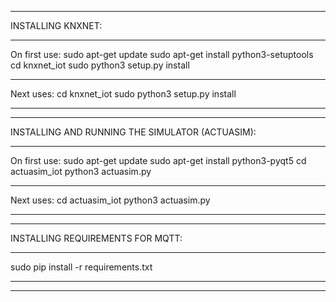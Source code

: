 *********************************************************************
INSTALLING KNXNET:
***************************************
On first use:
sudo apt-get update
sudo apt-get install python3-setuptools
cd knxnet_iot
sudo python3 setup.py install
***************************************
Next uses:
cd knxnet_iot
sudo python3 setup.py install
*********************************************************************
*********************************************************************
INSTALLING AND RUNNING THE SIMULATOR (ACTUASIM):
***************************************
On first use:
sudo apt-get update
sudo apt-get install python3-pyqt5
cd actuasim_iot
python3 actuasim.py
***************************************
Next uses:
cd actuasim_iot
python3 actuasim.py
*********************************************************************
*********************************************************************
INSTALLING REQUIREMENTS FOR MQTT:
***************************************
sudo pip install -r requirements.txt
*********************************************************************
*********************************************************************
